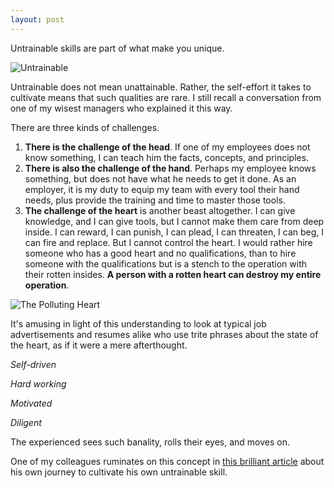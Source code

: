 ```yaml
---
layout: post
---
```


Untrainable skills are part of what make you unique.

![Untrainable](/website/assets/img/untrainable.png)

Untrainable does not mean unattainable. Rather, the self-effort it takes to cultivate means that such qualities are rare. I still recall a conversation from one of my wisest managers who explained it this way.

There are three kinds of challenges.

1. **There is the challenge of the head**. If one of my employees does not know something, I can teach him the facts, concepts, and principles.
2. **There is also the challenge of the hand**. Perhaps my employee knows something, but does not have what he needs to get it done. As an employer, it is my duty to equip my team with every tool their hand needs, plus provide the training and time to master those tools.
3. **The challenge of the heart** is another beast altogether. I can give knowledge, and I can give tools, but I cannot make them care from deep inside. I can reward, I can punish, I can plead, I can threaten, I can beg, I can fire and replace. But I cannot control the heart. I would rather hire someone who has a good heart and no qualifications, than to hire someone with the qualifications but is a stench to the operation with their rotten insides. **A person with a rotten heart can destroy my entire operation**.

![The Polluting Heart](/website/assets/img/heartpollution.png)

It's amusing in light of this understanding to look at typical job advertisements and resumes alike who use trite phrases about the state of the heart, as if it were a mere afterthought.

*Self-driven*

*Hard working*

*Motivated*

*Diligent*

The experienced sees such banality, rolls their eyes, and moves on.




 One of my colleagues ruminates on this concept in [this brilliant article](https://hunterhansen.net/2018/10/18/the-life-autistic-can-empathy-be-learned/?fbclid=IwAR10vg_xIi0qOd9lQQIQ6basUSsEB0UZnc1IFoUsM3hf_Rp8zkit6N0_PW4) about his own journey to cultivate his own untrainable skill.
